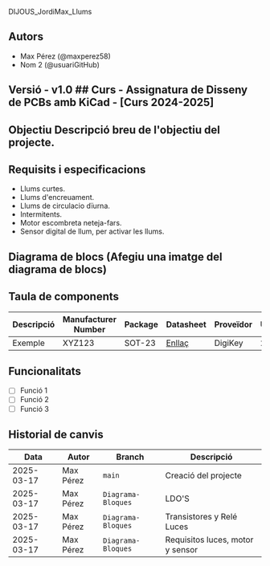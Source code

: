 DIJOUS_JordiMax_Llums

## Autors
- Max Pérez (@maxperez58)
- Nom 2 (@usuariGitHub)

## Versió - v1.0 ## Curs - Assignatura de Disseny de PCBs amb KiCad - [Curs 2024-2025]

## Objectiu Descripció breu de l'objectiu del projecte.

## Requisits i especificacions
- Llums curtes.
- Llums d'encreuament.
- Llums de circulacio dïurna.
- Intermitents.
- Motor escombreta neteja-fars.
- Sensor digital de llum, per activar les llums.

## Diagrama de blocs (Afegiu una imatge del diagrama de blocs)

## Taula de components
| Descripció | Manufacturer Number | Package | Datasheet | Proveïdor | Unitats |
|------------|--------------------|---------|----------|----------|---------|
| Exemple | XYZ123 | SOT-23 | [Enllaç](https://...) | DigiKey | 2 |

## Funcionalitats
- [ ] Funció 1
- [ ] Funció 2
- [ ] Funció 3

## Historial de canvis 
| Data | Autor | Branch | Descripció |
|------|------|--------|------------| 
| 2025-03-17 | Max Pérez | `main` | Creació del projecte |
| 2025-03-17 | Max Pérez | `Diagrama-Bloques` | LDO'S |
| 2025-03-17 | Max Pérez | `Diagrama-Bloques` | Transistores y Relé Luces |
| 2025-03-17 | Max Pérez | `Diagrama-Bloques` | Requisitos luces, motor y sensor|
